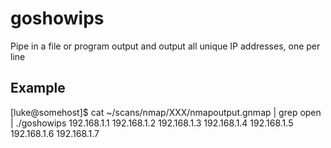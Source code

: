 # goshowips
Pipe in a file or program output and output all unique IP addresses, one per line

## Example
[luke@somehost]$ cat ~/scans/nmap/XXX/nmapoutput.gnmap | grep open | ./goshowips
192.168.1.1
192.168.1.2
192.168.1.3
192.168.1.4
192.168.1.5
192.168.1.6
192.168.1.7

